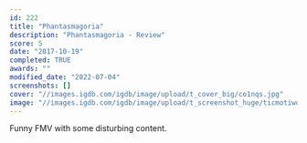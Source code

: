```yaml
---
id: 222
title: "Phantasmagoria"
description: "Phantasmagoria - Review"
score: 5
date: "2017-10-19"
completed: TRUE
awards: ""
modified_date: "2022-07-04"
screenshots: []
cover: "//images.igdb.com/igdb/image/upload/t_cover_big/co1nqs.jpg"
image: "//images.igdb.com/igdb/image/upload/t_screenshot_huge/ticmotiwd2af54xyaz8h.jpg"
---
```

Funny FMV with some disturbing content.